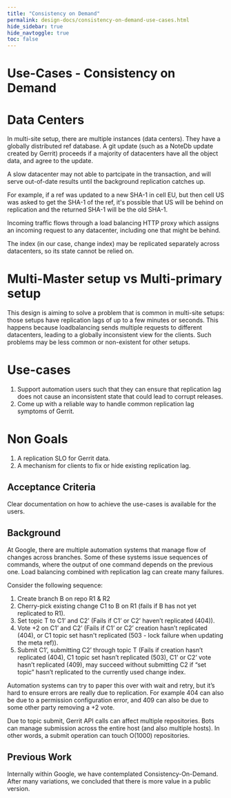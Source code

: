 ```yaml
---
title: "Consistency on Demand"
permalink: design-docs/consistency-on-demand-use-cases.html
hide_sidebar: true
hide_navtoggle: true
toc: false
---
```

# Use-Cases - Consistency on Demand

# <a id="data-centers"> Data Centers
In multi-site setup, there are multiple instances (data centers).
They have a globally distributed ref database. A git update (such as a NoteDb
update created by Gerrit) proceeds if a majority of datacenters have all the
object data, and agree to the update.

A slow datacenter may not able to
partcipate in the transaction, and will serve out-of-date results until the
background replication catches up.

For example, if a ref was updated to a new SHA-1 in cell EU, but then cell US
was asked to get the SHA-1 of the ref, it's possible that US will be behind on
replication and the returned SHA-1 will be the old SHA-1.

Incoming traffic flows through a load balancing HTTP proxy which assigns an
incoming request to any datacenter, including one that might be behind.

The index (in our case, change index) may be replicated separately across
datacenters, so its state cannot be relied on.

# <a id="setup"> Multi-Master setup vs Multi-primary setup
This design is aiming to solve a problem that is common in multi-site setups:
those setups have replication lags of up to a few minutes or seconds. This
happens because loadbalancing sends multiple requests to different datacenters,
leading to a globally inconsistent view for the clients.
Such problems may be less common or non-existent for other setups.

# <a id="use-cases"> Use-cases

1. Support automation users such that they can ensure that replication lag does
not cause an inconsistent state that could lead to corrupt releases.
2. Come up with a reliable way to handle common replication lag symptoms of
Gerrit.

# <a id="non-goals"> Non Goals

1. A replication SLO for Gerrit data.
2. A mechanism for clients to fix or hide existing replication lag.

## <a id="acceptance-criteria"> Acceptance Criteria

Clear documentation on how to achieve the use-cases is available for the users.

## <a id="background"> Background

At Google, there are multiple automation systems that manage flow of changes
across branches. Some of these systems issue sequences of commands, where the
output of one command depends on the previous one. Load balancing combined with
replication lag can create many failures.

Consider the following sequence:

1. Create branch B on repo R1 & R2
2. Cherry-pick existing change C1 to B on R1 (fails if B has not yet replicated
to R1).
3. Set topic T to C1’ and C2’ (Fails if C1’ or C2’ haven’t replicated (404)).
4. Vote +2 on C1’ and C2’ (Fails if C1’ or C2’ creation hasn’t replicated (404),
or C1 topic set hasn't replicated (503 - lock failure when updating the meta
ref)).
5. Submit C1’, submitting C2’ through topic T (Fails if creation hasn’t
replicated (404), C1 topic set hasn’t replicated (503), C1’ or C2’ vote hasn’t
replicated (409), may succeed without submitting C2 if “set topic” hasn’t
replicated to the currently used change index.

Automation systems can try to paper this over with wait and retry, but it’s hard
to ensure errors are really due to replication. For example 404 can also be due
to a permission configuration error, and 409 can also be due to some other party
removing a +2 vote.

Due to topic submit, Gerrit API calls can affect multiple repositories.
Bots can manage submission across the entire host (and also multiple hosts).
In other words, a submit operation can touch O(1000) repositories.

## <a id="previous-work"> Previous Work

Internally within Google, we have contemplated Consistency-On-Demand.
After many variations, we concluded that there is more value in a public version.
